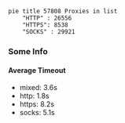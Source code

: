 
```mermaid
pie title 57808 Proxies in list
    "HTTP" : 26556
    "HTTPS": 8538
    "SOCKS" : 29921
```

### Some Info
#### Average Timeout

- mixed: 3.6s
- http: 1.8s
- https: 8.2s
- socks: 5.1s